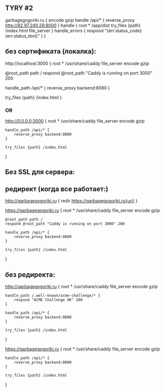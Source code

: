 ## TYRY #2
garbagegogoriki.ru {
encode gzip
handle /api/* {
reverse_proxy http://82.97.249.28:8000
}
handle {
root * /app/dist
try_files {path} /index.html
file_server
}
handle_errors {
respond "{err.status_code} {err.status_text}"
}
}


## без сертификата (локалка):
http://localhost:3000 {
  root * /usr/share/caddy
  file_server
  encode gzip

  @root_path path /
  respond @root_path "Caddy is running on port 3000" 200

  handle_path /api/* {
      reverse_proxy backend:8080
  }

  try_files {path} /index.html
}
 ### OR

http://0.0.0.0:3000 {
root * /usr/share/caddy
file_server
encode gzip

    handle_path /api/* {
        reverse_proxy backend:8080
    }

    try_files {path} /index.html
}

## Без SSL для сервера:

## редирект (когда все работает:)

http://garbagegogoriki.ru {
redir https://garbagegogoriki.ru{uri}
}

https://garbagegogoriki.ru {
root * /usr/share/caddy
file_server
encode gzip

    @root_path path /
    respond @root_path "Caddy is running on port 3000" 200

    handle_path /api/* {
        reverse_proxy backend:8080
    }

    try_files {path} /index.html
}


## без редиректа:
http://garbagegogoriki.ru {
root * /usr/share/caddy
file_server
encode gzip

    handle_path /.well-known/acme-challenge/* {
        respond "ACME Challenge OK" 200
    }

    handle_path /api/* {
        reverse_proxy backend:8080
    }

    try_files {path} /index.html
}

https://garbagegogoriki.ru {
root * /usr/share/caddy
file_server
encode gzip

    handle_path /api/* {
        reverse_proxy backend:8080
    }

    try_files {path} /index.html
}


